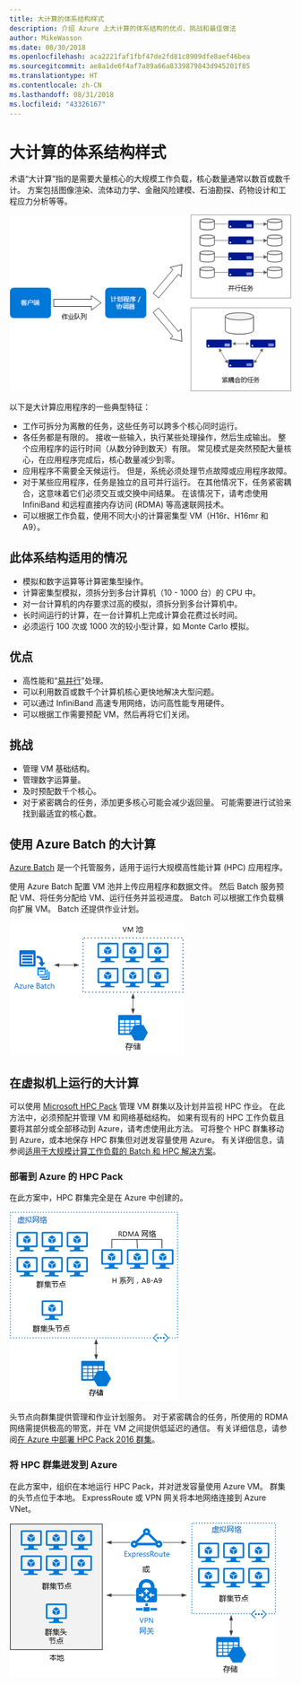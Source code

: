 ```yaml
---
title: 大计算的体系结构样式
description: 介绍 Azure 上大计算的体系结构的优点、挑战和最佳做法
author: MikeWasson
ms.date: 08/30/2018
ms.openlocfilehash: aca2221faf1fbf47de2fd81c8909dfe8aef46bea
ms.sourcegitcommit: ae8a1de6f4af7a89a66a8339879843d945201f85
ms.translationtype: HT
ms.contentlocale: zh-CN
ms.lasthandoff: 08/31/2018
ms.locfileid: "43326167"
---
```

# <a name="big-compute-architecture-style"></a>大计算的体系结构样式

术语“大计算”指的是需要大量核心的大规模工作负载，核心数量通常以数百或数千计。 方案包括图像渲染、流体动力学、金融风险建模、石油勘探、药物设计和工程应力分析等等。

![](./images/big-compute-logical.png)

以下是大计算应用程序的一些典型特征：

- 工作可拆分为离散的任务，这些任务可以跨多个核心同时运行。
- 各任务都是有限的。 接收一些输入，执行某些处理操作，然后生成输出。 整个应用程序的运行时间（从数分钟到数天）有限。 常见模式是突然预配大量核心，在应用程序完成后，核心数量减少到零。 
- 应用程序不需要全天候运行。 但是，系统必须处理节点故障或应用程序故障。
- 对于某些应用程序，任务是独立的且可并行运行。 在其他情况下，任务紧密耦合，这意味着它们必须交互或交换中间结果。 在该情况下，请考虑使用 InfiniBand 和远程直接内存访问 (RDMA) 等高速联网技术。 
- 可以根据工作负载，使用不同大小的计算密集型 VM（H16r、H16mr 和 A9）。

## <a name="when-to-use-this-architecture"></a>此体系结构适用的情况

- 模拟和数字运算等计算密集型操作。
- 计算密集型模拟，须拆分到多台计算机（10 - 1000 台）的 CPU 中。
- 对一台计算机的内存要求过高的模拟，须拆分到多台计算机中。
- 长时间运行的计算，在一台计算机上完成计算会花费过长时间。
- 必须运行 100 次或 1000 次的较小型计算，如 Monte Carlo 模拟。

## <a name="benefits"></a>优点

- 高性能和“[易并行][embarrassingly-parallel]”处理。
- 可以利用数百或数千个计算机核心更快地解决大型问题。
- 可以通过 InfiniBand 高速专用网络，访问高性能专用硬件。
- 可以根据工作需要预配 VM，然后再将它们关闭。 

## <a name="challenges"></a>挑战

- 管理 VM 基础结构。
- 管理数字运算量。 
- 及时预配数千个核心。
- 对于紧密耦合的任务，添加更多核心可能会减少返回量。 可能需要进行试验来找到最适宜的核心数。

## <a name="big-compute-using-azure-batch"></a>使用 Azure Batch 的大计算

[Azure Batch][batch] 是一个托管服务，适用于运行大规模高性能计算 (HPC) 应用程序。

使用 Azure Batch 配置 VM 池并上传应用程序和数据文件。 然后 Batch 服务预配 VM、将任务分配给 VM、运行任务并监视进度。 Batch 可以根据工作负载横向扩展 VM。 Batch 还提供作业计划。

![](./images/big-compute-batch.png) 

## <a name="big-compute-running-on-virtual-machines"></a>在虚拟机上运行的大计算

可以使用 [Microsoft HPC Pack][hpc-pack] 管理 VM 群集以及计划并监视 HPC 作业。 在此方法中，必须预配并管理 VM 和网络基础结构。 如果有现有的 HPC 工作负载且要将其部分或全部移动到 Azure，请考虑使用此方法。 可将整个 HPC 群集移动到 Azure，或本地保存 HPC 群集但对迸发容量使用 Azure。 有关详细信息，请参阅[适用于大规模计算工作负载的 Batch 和 HPC 解决方案][batch-hpc-solutions]。

### <a name="hpc-pack-deployed-to-azure"></a>部署到 Azure 的 HPC Pack

在此方案中，HPC 群集完全是在 Azure 中创建的。

![](./images/big-compute-iaas.png) 
 
头节点向群集提供管理和作业计划服务。 对于紧密耦合的任务，所使用的 RDMA 网络需提供极高的带宽，并在 VM 之间提供低延迟的通信。 有关详细信息，请参阅[在 Azure 中部署 HPC Pack 2016 群集][deploy-hpc-azure]。

### <a name="burst-an-hpc-cluster-to-azure"></a>将 HPC 群集迸发到 Azure

在此方案中，组织在本地运行 HPC Pack，并对迸发容量使用 Azure VM。 群集的头节点位于本地。 ExpressRoute 或 VPN 网关将本地网络连接到 Azure VNet。

![](./images/big-compute-hybrid.png) 


[batch]: /azure/batch/
[batch-hpc-solutions]: /azure/batch/batch-hpc-solutions
[deploy-hpc-azure]: /azure/virtual-machines/windows/hpcpack-2016-cluster
[embarrassingly-parallel]: https://en.wikipedia.org/wiki/Embarrassingly_parallel
[hpc-pack]: https://technet.microsoft.com/library/cc514029

 
